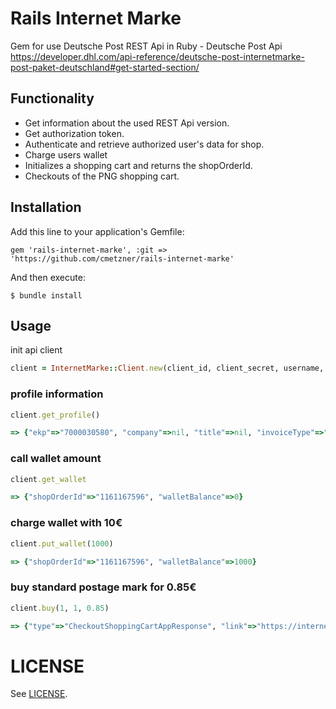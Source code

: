 # Rails Internet Marke

Gem for use Deutsche Post REST Api in Ruby - Deutsche Post Api https://developer.dhl.com/api-reference/deutsche-post-internetmarke-post-paket-deutschland#get-started-section/


## Functionality
* Get information about the used REST Api version.
* Get authorization token.
* Authenticate and retrieve authorized user's data for shop.
* Charge users wallet
* Initializes a shopping cart and returns the shopOrderId.
* Checkouts of the PNG shopping cart.

## Installation
Add this line to your application's Gemfile:

    gem 'rails-internet-marke', :git => 'https://github.com/cmetzner/rails-internet-marke'

And then execute:

    $ bundle install

## Usage

init api client
  ```ruby
  client = InternetMarke::Client.new(client_id, client_secret, username, password)
  ```

### profile information
  ```ruby
  client.get_profile()
  ```
  ```ruby
=> {"ekp"=>"7000030580", "company"=>nil, "title"=>nil, "invoiceType"=>"PAPER", "invoiceFrequency"=>"DECADE", "mail"=>"testpk_1045@dhldp-test.de", "firstname"=>"Max", "lastname"=>"Tester 1045", "street"=>"Teststraße", "houseNo"=>"1045", "zip"=>"11045", "city"=>"ZTEST_Ort_001045", "country"=>"DEU", "phone"=>"12341045", "pobox"=>nil, "poboxZip"=>nil, "poboxCity"=>nil}
  ```

### call wallet amount
  ```ruby
  client.get_wallet
  ```
  ```ruby
=> {"shopOrderId"=>"1161167596", "walletBalance"=>0}
  ```

### charge wallet with 10€
  ```ruby
  client.put_wallet(1000)
  ```
  ```ruby
=> {"shopOrderId"=>"1161167596", "walletBalance"=>1000}
  ```

### buy standard postage mark for 0.85€
  ```ruby
  client.buy(1, 1, 0.85)
  ```
  ```ruby
=> {"type"=>"CheckoutShoppingCartAppResponse", "link"=>"https://internetmarke.deutschepost.de/PcfExtensionWeb/document?keyphase=0&data=ihiNb0veRtmVX1%2BQXd0BYshw8JiUVoXPh4T0fPzHH4Uy%2BieL%2FIDYPo45KmWcekPN", "manifestLink"=>"https://internetmarke.deutschepost.de/PcfExtensionWeb/document?keyphase=0&data=ihiNb0veRtmVX1%2BQXd0BYuum2TjxCgx0", "shoppingCart"=>{"shopOrderId"=>"1161167602", "voucherList"=>[{"voucherId"=>"A005C2ADD500000041EE", "trackId"=>nil}]}, "walletBallance"=>915}
  ```

# LICENSE

See [LICENSE](LICENSE.txt).